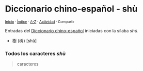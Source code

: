 # Diccionario chino-español - shù
<sup>[Inicio](../index.md) · [Índice](../indices/chino-espanol.md) · [A-Z](../indices/alfabetico.md) · [Actividad](../indices/actividad.md) · Compartir</sup>

Entradas del [Diccionario chino-español](../indices/chino-espanol.md) iniciadas con la sílaba _shù_.

* 樹 (树) [shù]

### Todos los caracteres _shù_

> caracteres
